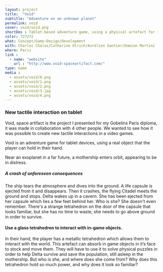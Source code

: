 ```yaml
---
layout: project
title:  "Void"
subtitle: "Adventure on an unknown planet"
permalink: void
cover: void/void.png
shortDes : Tablet-based adventure game, using a physical artefact for interaction.
color: 727272
what: Concept/Game-Design/Development
with: Charles Chalas/Catherine Ulrich/Aurélien Gantier/Damien Mortini
where: Paris
link : 
  - name: "website"
    url : "http://www.void-spaceartifact.com/"
type: Game
media :
  - assets/void/0.png
  - assets/void/1.png
  - assets/void/2.png
  - assets/void/3.jpg
  - assets/void/4.png
---
```


### New tactile interaction on tablet
Void, space artifact is the project I presented for my Gobelins Paris diploma, it was made in collaboration with 4 other people. We wanted to see how it was possible to create new tactile interactions in a video games.

Void is an adventure game for tablet devices, using a real object that the player can hold in their hand.


Near an exoplanet in a far future, a mothership enters orbit, appearing to be in distress. 

##### A crash of unforeseen consequences
The ship tears the atmosphere and dives into the ground. A life capsule is ejected from it and disappears. Then it crashes, the flying Citadel meets the ground and stops. Delta wakes up in a cavern. She has been ejected from her capsule which lies a few feet behind her. Who is she? She doesn't even remember. There's a strange tetrahedron on the door of the capsule that looks familiar, but she has no time to waste, she needs to go above ground in order to survive.

#### Use a glass tetrahedron to interact with in-game objects.
In their hand, the player has a metallic tetrahedron which allows them to interact with the world. This artefact can absorb in game objects in it’s face to stock and move them. They will have to use it to solve physical puzzles in order to help Delta survive and save the population, still asleep in the mothership. But who is she, and where does she come from? Why does this tetrahedron hold so much power, and why does it look so familiar?

